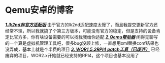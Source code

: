 # Qemu安卓的博客
***[1.lk2nd非官方适配版](bzy-080408.github.io/lk2nd-unofficial)***
由于官方的lk2nd适配速度太慢了，而且我提交更新官方还经常不理，所以我就搞了个第三方版本，可能没有官方的稳定，但是支持的设备肯定比官方多，你有啥设备需要的可以找我我给你适配
***[2.Qemu帮助器](bzy-080408.github.io/qemu-helper)***
闲得无聊写的一个算是虚拟机管理工具吧，很多bug没顾上修，一直想用xml替换conf结果也没弄成，基本上就是个半费的项目
***[3. WOR1.5.2RPI4 patch工具（已废弃）](bzy-080408.github.io/raspberrypi4-windows10/)***
已经废弃的项目，WOR2.x开始就已经支持的RPI4，这个项目也基本没用了
